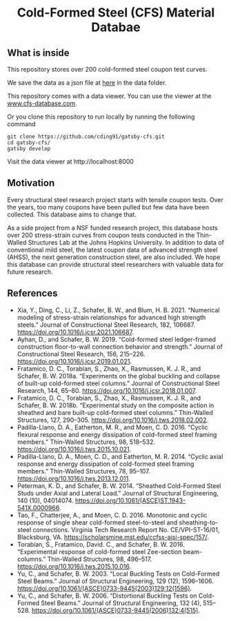 <h1 align="center">
  Cold-Formed Steel (CFS) Material Databae
</h1>

## What is inside

<p>This repository stores over 200 cold-formed steel coupon test curves. 

We save the data as a json file at [here](./data/all-data.json) in the data folder.

This repository comes with a data viewer. You can use the viewer at the www.cfs-database.com.

Or you clone this repository to run locally by running the following command
    
    git clone https://github.com/cding91/gatsby-cfs.git
    cd gatsby-cfs/
    gatsby develop

Visit the data viewer at http://localhost:8000

## Motivation

Every structural steel research project starts with tensile coupon tests. 
Over the years, too many coupons have been pulled but few data have been collected. 
This database aims to change that.

As a side project from a NSF funded research project, this database hosts over 200 stress-strain curves from coupon tests conducted in the Thin-Walled Structures Lab at the Johns Hopkins University. 
In addition to data of conventional mild steel, the latest coupon data of advanced strength steel (AHSS), the next generation construction steel, are also included. We hope this database can provide structural steel researchers with valuable data for future research.

## References
* Xia, Y., Ding, C., Li, Z., Schafer, B. W., and Blum, H. B. 2021. “Numerical modeling of stress-strain relationships for advanced high strength steels.” Journal of Constructional Steel Research, 182, 106687. https://doi.org/10.1016/j.jcsr.2021.106687.
* Ayhan, D., and Schafer, B. W. 2019. “Cold-formed steel ledger-framed construction floor-to-wall connection behavior and strength.” Journal of Constructional Steel Research, 156, 215–226. https://doi.org/10.1016/j.jcsr.2019.01.021.
* Fratamico, D. C., Torabian, S., Zhao, X., Rasmussen, K. J. R., and Schafer, B. W. 2018a. “Experiments on the global buckling and collapse of built-up cold-formed steel columns.” Journal of Constructional Steel Research, 144, 65–80. https://doi.org/10.1016/j.jcsr.2018.01.007.
* Fratamico, D. C., Torabian, S., Zhao, X., Rasmussen, K. J. R., and Schafer, B. W. 2018b. “Experimental study on the composite action in sheathed and bare built-up cold-formed steel columns.” Thin-Walled Structures, 127, 290–305. https://doi.org/10.1016/j.tws.2018.02.002.
* Padilla-Llano, D. A., Eatherton, M. R., and Moen, C. D. 2016. “Cyclic flexural response and energy dissipation of cold-formed steel framing members.” Thin-Walled Structures, 98, 518–532. https://doi.org/10.1016/j.tws.2015.10.021.
* Padilla-Llano, D. A., Moen, C. D., and Eatherton, M. R. 2014. “Cyclic axial response and energy dissipation of cold-formed steel framing members.” Thin-Walled Structures, 78, 95–107. https://doi.org/10.1016/j.tws.2013.12.011.
* Peterman, K. D., and Schafer, B. W. 2014. “Sheathed Cold-Formed Steel Studs under Axial and Lateral Load.” Journal of Structural Engineering, 140 (10), 04014074. https://doi.org/10.1061/(ASCE)ST.1943-541X.0000966.
* Tao, F., Chatterjee, A., and Moen, C. D. 2016. Monotonic and cyclic response of single shear cold-formed steel-to-steel and sheathing-to-steel connections. Virginia Tech Research Report No. CE/VPI-ST-16/01, Blacksburg, VA. https://scholarsmine.mst.edu/ccfss-aisi-spec/157/.
* Torabian, S., Fratamico, David. C., and Schafer, B. W. 2016. “Experimental response of cold-formed steel Zee-section beam-columns.” Thin-Walled Structures, 98, 496–517. https://doi.org/10.1016/j.tws.2015.10.016.
* Yu, C., and Schafer, B. W. 2003. “Local Buckling Tests on Cold-Formed Steel Beams.” Journal of Structural Engineering, 129 (12), 1596–1606. https://doi.org/10.1061/(ASCE)0733-9445(2003)129:12(1596).
* Yu, C., and Schafer, B. W. 2006. “Distortional Buckling Tests on Cold-Formed Steel Beams.” Journal of Structural Engineering, 132 (4), 515–528. https://doi.org/10.1061/(ASCE)0733-9445(2006)132:4(515).

